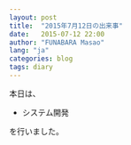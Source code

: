 ```yaml
---
layout: post
title:  "2015年7月12日の出来事"
date:   2015-07-12 22:00
author: "FUNABARA Masao"
lang: "ja"
categories: blog
tags: diary
---
```


本日は、

* システム開発

を行いました。

